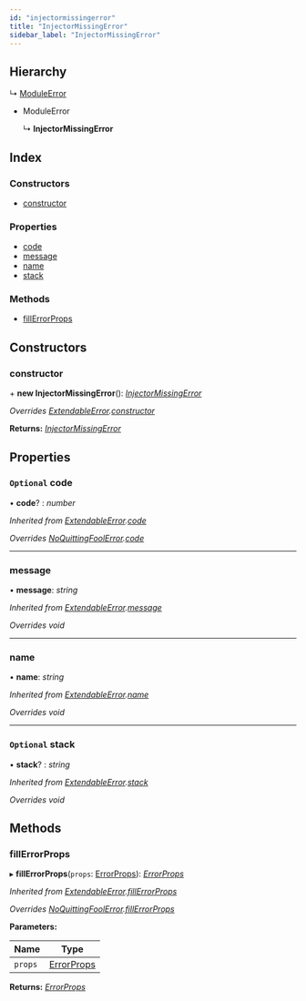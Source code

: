 ```yaml
---
id: "injectormissingerror"
title: "InjectorMissingError"
sidebar_label: "InjectorMissingError"
---
```


## Hierarchy

  ↳ [ModuleError](moduleerror.md)

* ModuleError

  ↳ **InjectorMissingError**

## Index

### Constructors

* [constructor](injectormissingerror.md#constructor)

### Properties

* [code](injectormissingerror.md#optional-code)
* [message](injectormissingerror.md#message)
* [name](injectormissingerror.md#name)
* [stack](injectormissingerror.md#optional-stack)

### Methods

* [fillErrorProps](injectormissingerror.md#fillerrorprops)

## Constructors

###  constructor

\+ **new InjectorMissingError**(): *[InjectorMissingError](injectormissingerror.md)*

*Overrides [ExtendableError](extendableerror.md).[constructor](extendableerror.md#constructor)*

**Returns:** *[InjectorMissingError](injectormissingerror.md)*

## Properties

### `Optional` code

• **code**? : *number*

*Inherited from [ExtendableError](extendableerror.md).[code](extendableerror.md#optional-code)*

*Overrides [NoQuittingFoolError](noquittingfoolerror.md).[code](noquittingfoolerror.md#optional-code)*

___

###  message

• **message**: *string*

*Inherited from [ExtendableError](extendableerror.md).[message](extendableerror.md#message)*

*Overrides void*

___

###  name

• **name**: *string*

*Inherited from [ExtendableError](extendableerror.md).[name](extendableerror.md#name)*

*Overrides void*

___

### `Optional` stack

• **stack**? : *string*

*Inherited from [ExtendableError](extendableerror.md).[stack](extendableerror.md#optional-stack)*

*Overrides void*

## Methods

###  fillErrorProps

▸ **fillErrorProps**(`props`: [ErrorProps](../modules/types.md#errorprops)): *[ErrorProps](../modules/types.md#errorprops)*

*Inherited from [ExtendableError](extendableerror.md).[fillErrorProps](extendableerror.md#fillerrorprops)*

*Overrides [NoQuittingFoolError](noquittingfoolerror.md).[fillErrorProps](noquittingfoolerror.md#fillerrorprops)*

**Parameters:**

Name | Type |
------ | ------ |
`props` | [ErrorProps](../modules/types.md#errorprops) |

**Returns:** *[ErrorProps](../modules/types.md#errorprops)*
